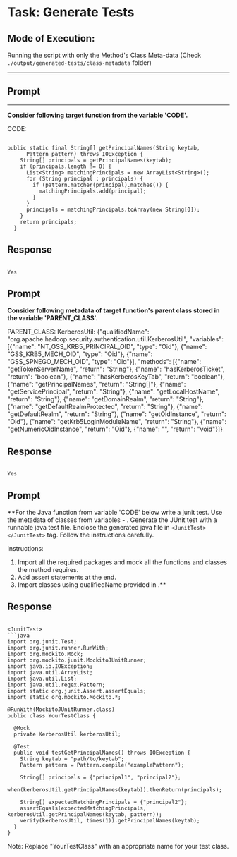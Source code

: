 # Task: Generate Tests

## Mode of Execution:

Running the script with only the Method's Class Meta-data (Check `./output/generated-tests/class-metadata` folder)

---

## Prompt

****

**Consider following target function from the variable 'CODE'.**

CODE:

```

public static final String[] getPrincipalNames(String keytab,
      Pattern pattern) throws IOException {
    String[] principals = getPrincipalNames(keytab);
    if (principals.length != 0) {
      List<String> matchingPrincipals = new ArrayList<String>();
      for (String principal : principals) {
        if (pattern.matcher(principal).matches()) {
          matchingPrincipals.add(principal);
        }
      }
      principals = matchingPrincipals.toArray(new String[0]);
    }
    return principals;
  }

```

## Response

```

Yes

```

## Prompt

**Consider following metadata of target function's parent class stored in the variable 'PARENT_CLASS'.**


PARENT_CLASS: 
KerberosUtil: {"qualifiedName": "org.apache.hadoop.security.authentication.util.KerberosUtil", "variables": [{"name": "NT_GSS_KRB5_PRINCIPAL_OID", "type": "Oid"}, {"name": "GSS_KRB5_MECH_OID", "type": "Oid"}, {"name": "GSS_SPNEGO_MECH_OID", "type": "Oid"}], "methods": [{"name": "getTokenServerName", "return": "String"}, {"name": "hasKerberosTicket", "return": "boolean"}, {"name": "hasKerberosKeyTab", "return": "boolean"}, {"name": "getPrincipalNames", "return": "String[]"}, {"name": "getServicePrincipal", "return": "String"}, {"name": "getLocalHostName", "return": "String"}, {"name": "getDomainRealm", "return": "String"}, {"name": "getDefaultRealmProtected", "return": "String"}, {"name": "getDefaultRealm", "return": "String"}, {"name": "getOidInstance", "return": "Oid"}, {"name": "getKrb5LoginModuleName", "return": "String"}, {"name": "getNumericOidInstance", "return": "Oid"}, {"name": "<clinit>", "return": "void"}]}

## Response

```

Yes

```

## Prompt

**For the Java function from variable 'CODE' below write a junit test. Use the metadata of classes from variables - <META-DATA>. Generate the JUnit test with a runnable java test file. Enclose the generated java file in `<JunitTest></JunitTest>` tag. Follow the instructions carefully. 

Instructions: 
1. Import all the required packages and mock all the functions and classes the method requires. 
2. Add assert statements at the end. 
3. Import classes using qualifiedName provided in <META-DATA>.**

## Response

```

<JunitTest>
```java
import org.junit.Test;
import org.junit.runner.RunWith;
import org.mockito.Mock;
import org.mockito.junit.MockitoJUnitRunner;
import java.io.IOException;
import java.util.ArrayList;
import java.util.List;
import java.util.regex.Pattern;
import static org.junit.Assert.assertEquals;
import static org.mockito.Mockito.*;

@RunWith(MockitoJUnitRunner.class)
public class YourTestClass {

  @Mock
  private KerberosUtil kerberosUtil;

  @Test
  public void testGetPrincipalNames() throws IOException {
    String keytab = "path/to/keytab";
    Pattern pattern = Pattern.compile("examplePattern");

    String[] principals = {"principal1", "principal2"};
    when(kerberosUtil.getPrincipalNames(keytab)).thenReturn(principals);

    String[] expectedMatchingPrincipals = {"principal2"};
    assertEquals(expectedMatchingPrincipals, kerberosUtil.getPrincipalNames(keytab, pattern));
    verify(kerberosUtil, times(1)).getPrincipalNames(keytab);
  }
}
```

</JunitTest>
Note: Replace "YourTestClass" with an appropriate name for your test class.

```